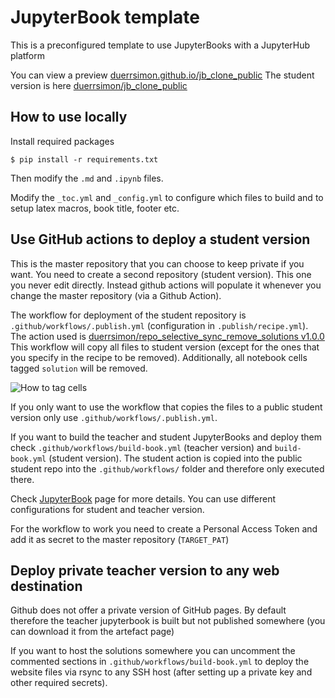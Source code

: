 # JupyterBook template

This is a preconfigured template to use JupyterBooks with a JupyterHub platform 

You can view a preview [duerrsimon.github.io/jb_clone_public](https://duerrsimon.github.io/jb_clone_public)
The student version is here [duerrsimon/jb_clone_public](https://github.com/duerrsimon/jb_clone_public)

## How to use locally

Install required packages

```
$ pip install -r requirements.txt
```

Then modify the `.md` and `.ipynb` files. 

Modify the `_toc.yml` and `_config.yml` to configure which files to build and to setup latex macros,
book title, footer etc. 



## Use GitHub actions to deploy a student version 

This is the master repository that you can choose to keep private if you want. You need to create a second repository (student version). This one you never edit directly. Instead github actions will populate it whenever you change the master repository (via a Github Action). 

The workflow for deployment of the student repository is `.github/workflows/.publish.yml` (configuration in `.publish/recipe.yml`). 
The action used is [duerrsimon/repo_selective_sync_remove_solutions v1.0.0](https://github.com/duerrsimon/repo_selective_sync_remove_solutions)
This workflow will copy all files to student version (except for the ones that you specify in the recipe to be removed). Additionally, all notebook cells tagged `solution` will be removed. 

![How to tag cells](https://jupyterbook.org/_images/tags_notebook.png)

If you only want to use the workflow that copies the files to a public student version only use `.github/workflows/.publish.yml`. 

If you want to build the teacher and student JupyterBooks and deploy them check `.github/workflows/build-book.yml` (teacher version) and `build-book.yml` (student version). The student action is copied into the public student repo into the `.github/workflows/` folder and therefore only executed there. 

Check [JupyterBook](https://jupyterbook.org) page for more details. You can use different configurations for student and teacher version. 


For the workflow to work you need to create a Personal Access Token and add it as secret to the master repository (`TARGET_PAT`)

## Deploy private teacher version to any web destination
Github does not offer a private version of GitHub pages.  By default therefore the teacher jupyterbook is built but not published somewhere (you can download it from the artefact page)

If you want to host the solutions somewhere you can uncomment the commented sections in `.github/workflows/build-book.yml` to deploy the website files via rsync to any SSH host (after setting up a private key and other required secrets). 




